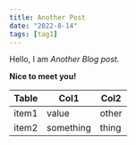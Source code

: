 ```yaml
---
title: Another Post
date: "2022-8-14"
tags: [tag1]
---
```


Hello, I am _Another Blog post._

**Nice to meet you!**

| Table | Col1      | Col2  |
|-------|-----------|-------|
| item1 | value     | other |
| item2 | something | thing |
